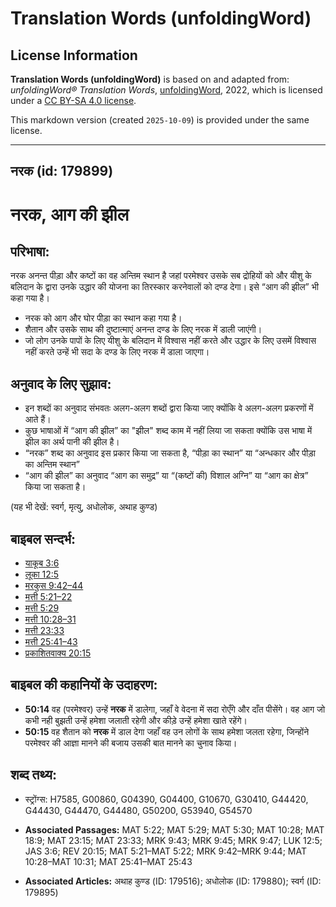 # Translation Words (unfoldingWord)

## License Information

**Translation Words (unfoldingWord)** is based on and adapted from: _unfoldingWord® Translation Words_, [unfoldingWord](https://unfoldingword.org/utw), 2022, which is licensed under a [CC BY-SA 4.0 license](https://creativecommons.org/licenses/by-sa/4.0/legalcode.en).

This markdown version (created `2025-10-09`) is provided under the same license.



--------------------------------

## नरक (id: 179899)

नरक, आग की झील
==============

परिभाषा:
--------

नरक अनन्त पीड़ा और कष्टों का वह अन्तिम स्थान है जहां परमेश्वर उसके सब द्रोहियों को और यीशु के बलिदान के द्वारा उनके उद्धार की योजना का तिरस्कार करनेवालों को दण्ड देगा। इसे “आग की झील” भी कहा गया है।

* नरक को आग और घोर पीड़ा का स्थान कहा गया है।
* शैतान और उसके साथ की दुष्टात्माएं अनन्त दण्ड के लिए नरक में डाली जाएंगी।
* जो लोग उनके पापों के लिए यीशु के बलिदान में विश्वास नहीं करते और उद्धार के लिए उसमें विश्वास नहीं करते उन्हें भी सदा के दण्ड के लिए नरक में डाला जाएगा।

अनुवाद के लिए सुझाव:
--------------------

* इन शब्दों का अनुवाद संभवतः अलग\-अलग शब्दों द्वारा किया जाए क्योंकि वे अलग\-अलग प्रकरणों में आते हैं।
* कुछ भाषाओं में “आग की झील” का "झील" शब्द काम में नहीं लिया जा सकता क्योंकि उस भाषा में झील का अर्थ पानी की झील है।
* “नरक” शब्द का अनुवाद इस प्रकार किया जा सकता है, “पीड़ा का स्थान” या “अन्धकार और पीड़ा का अन्तिम स्थान”
* “आग की झील” का अनुवाद “आग का समुद्र” या “(कष्टों की) विशाल अग्नि” या “आग का क्षेत्र” किया जा सकता है।

(यह भी देखें: स्वर्ग, मृत्यु, अधोलोक, अथाह कुण्ड)

बाइबल सन्दर्भ:
--------------

* [याकूब 3:6](https://ref.ly/Jas3:6)
* [लूका 12:5](https://ref.ly/Luke12:5)
* [मरकुस 9:42–44](https://ref.ly/Mark9:42-Mark9:44)
* [मत्ती 5:21–22](https://ref.ly/Matt5:21-Matt5:22)
* [मत्ती 5:29](https://ref.ly/Matt5:29)
* [मत्ती 10:28–31](https://ref.ly/Matt10:28-Matt10:31)
* [मत्ती 23:33](https://ref.ly/Matt23:33)
* [मत्ती 25:41–43](https://ref.ly/Matt25:41-Matt25:43)
* [प्रकाशितवाक्य 20:15](https://ref.ly/Rev20:15)

बाइबल की कहानियों के उदाहरण:
----------------------------

* **50:14** वह (परमेश्वर) उन्हें **नरक** में डालेगा, जहाँ वे वेदना में सदा रोएँगे और दाँत पीसेंगे। वह आग जो कभी नही बुझती उन्हें हमेशा जलाती रहेगी और कीड़े उन्हें हमेशा खाते रहेंगे।
* **50:15** वह शैतान को **नरक** में डाल देगा जहाँ वह उन लोगों के साथ हमेशा जलता रहेगा, जिन्होंने परमेश्वर की आज्ञा मानने की बजाय उसकी बात मानने का चुनाव किया।

शब्द तथ्य:
----------

* स्ट्रोंग्स: H7585, G00860, G04390, G04400, G10670, G30410, G44420, G44430, G44470, G44480, G50200, G53940, G54570

* **Associated Passages:** MAT 5:22; MAT 5:29; MAT 5:30; MAT 10:28; MAT 18:9; MAT 23:15; MAT 23:33; MRK 9:43; MRK 9:45; MRK 9:47; LUK 12:5; JAS 3:6; REV 20:15; MAT 5:21–MAT 5:22; MRK 9:42–MRK 9:44; MAT 10:28–MAT 10:31; MAT 25:41–MAT 25:43
* **Associated Articles:** अथाह कुण्ड (ID: 179516); अधोलोक (ID: 179880); स्वर्ग (ID: 179895)

